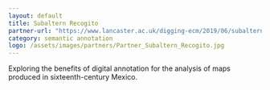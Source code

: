 ```yaml
---
layout: default
title: Subaltern Recogito
partner-url: "https://www.lancaster.ac.uk/digging-ecm/2019/06/subaltern-recogito"
category: semantic annotation
logo: /assets/images/partners/Partner_Subaltern_Recogito.jpg
---
```


Exploring the benefits of digital annotation for the analysis of maps produced in sixteenth-century Mexico.
